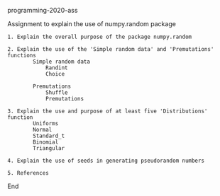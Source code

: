 programming-2020-ass

Assignment to explain the use of numpy.random package

    1. Explain the overall purpose of the package numpy.random

    2. Explain the use of the 'Simple random data' and 'Premutations' functions
            Simple random data
                Randint
                Choice 

            Premutations
                Shuffle
                Premutations

    3. Explain the use and purpose of at least five 'Distributions' function
            Uniforms
            Normal
            Standard_t
            Binomial
            Triangular

    4. Explain the use of seeds in generating pseudorandom numbers

    5. References 

End